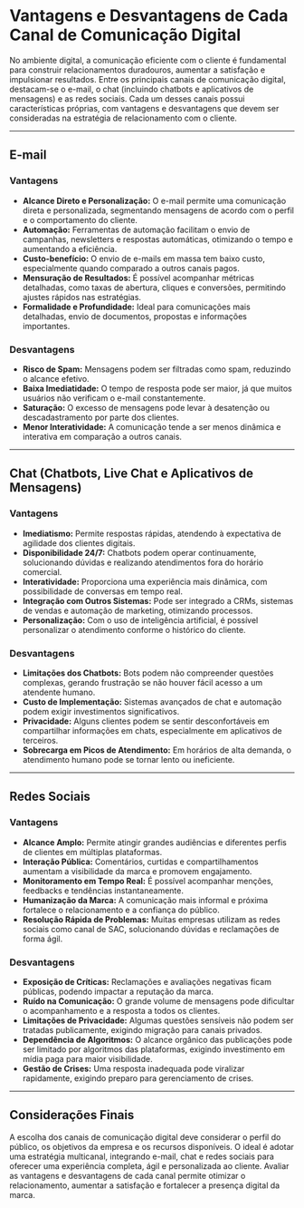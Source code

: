 # Vantagens e Desvantagens de Cada Canal de Comunicação Digital

No ambiente digital, a comunicação eficiente com o cliente é fundamental para construir relacionamentos duradouros, aumentar a satisfação e impulsionar resultados. Entre os principais canais de comunicação digital, destacam-se o e-mail, o chat (incluindo chatbots e aplicativos de mensagens) e as redes sociais. Cada um desses canais possui características próprias, com vantagens e desvantagens que devem ser consideradas na estratégia de relacionamento com o cliente.

---

## E-mail

### Vantagens

- **Alcance Direto e Personalização:** O e-mail permite uma comunicação direta e personalizada, segmentando mensagens de acordo com o perfil e o comportamento do cliente.
- **Automação:** Ferramentas de automação facilitam o envio de campanhas, newsletters e respostas automáticas, otimizando o tempo e aumentando a eficiência.
- **Custo-benefício:** O envio de e-mails em massa tem baixo custo, especialmente quando comparado a outros canais pagos.
- **Mensuração de Resultados:** É possível acompanhar métricas detalhadas, como taxas de abertura, cliques e conversões, permitindo ajustes rápidos nas estratégias.
- **Formalidade e Profundidade:** Ideal para comunicações mais detalhadas, envio de documentos, propostas e informações importantes.

### Desvantagens

- **Risco de Spam:** Mensagens podem ser filtradas como spam, reduzindo o alcance efetivo.
- **Baixa Imediatidade:** O tempo de resposta pode ser maior, já que muitos usuários não verificam o e-mail constantemente.
- **Saturação:** O excesso de mensagens pode levar à desatenção ou descadastramento por parte dos clientes.
- **Menor Interatividade:** A comunicação tende a ser menos dinâmica e interativa em comparação a outros canais.

---

## Chat (Chatbots, Live Chat e Aplicativos de Mensagens)

### Vantagens

- **Imediatismo:** Permite respostas rápidas, atendendo à expectativa de agilidade dos clientes digitais.
- **Disponibilidade 24/7:** Chatbots podem operar continuamente, solucionando dúvidas e realizando atendimentos fora do horário comercial.
- **Interatividade:** Proporciona uma experiência mais dinâmica, com possibilidade de conversas em tempo real.
- **Integração com Outros Sistemas:** Pode ser integrado a CRMs, sistemas de vendas e automação de marketing, otimizando processos.
- **Personalização:** Com o uso de inteligência artificial, é possível personalizar o atendimento conforme o histórico do cliente.

### Desvantagens

- **Limitações dos Chatbots:** Bots podem não compreender questões complexas, gerando frustração se não houver fácil acesso a um atendente humano.
- **Custo de Implementação:** Sistemas avançados de chat e automação podem exigir investimentos significativos.
- **Privacidade:** Alguns clientes podem se sentir desconfortáveis em compartilhar informações em chats, especialmente em aplicativos de terceiros.
- **Sobrecarga em Picos de Atendimento:** Em horários de alta demanda, o atendimento humano pode se tornar lento ou ineficiente.

---

## Redes Sociais

### Vantagens

- **Alcance Amplo:** Permite atingir grandes audiências e diferentes perfis de clientes em múltiplas plataformas.
- **Interação Pública:** Comentários, curtidas e compartilhamentos aumentam a visibilidade da marca e promovem engajamento.
- **Monitoramento em Tempo Real:** É possível acompanhar menções, feedbacks e tendências instantaneamente.
- **Humanização da Marca:** A comunicação mais informal e próxima fortalece o relacionamento e a confiança do público.
- **Resolução Rápida de Problemas:** Muitas empresas utilizam as redes sociais como canal de SAC, solucionando dúvidas e reclamações de forma ágil.

### Desvantagens

- **Exposição de Críticas:** Reclamações e avaliações negativas ficam públicas, podendo impactar a reputação da marca.
- **Ruído na Comunicação:** O grande volume de mensagens pode dificultar o acompanhamento e a resposta a todos os clientes.
- **Limitações de Privacidade:** Algumas questões sensíveis não podem ser tratadas publicamente, exigindo migração para canais privados.
- **Dependência de Algoritmos:** O alcance orgânico das publicações pode ser limitado por algoritmos das plataformas, exigindo investimento em mídia paga para maior visibilidade.
- **Gestão de Crises:** Uma resposta inadequada pode viralizar rapidamente, exigindo preparo para gerenciamento de crises.

---

## Considerações Finais

A escolha dos canais de comunicação digital deve considerar o perfil do público, os objetivos da empresa e os recursos disponíveis. O ideal é adotar uma estratégia multicanal, integrando e-mail, chat e redes sociais para oferecer uma experiência completa, ágil e personalizada ao cliente. Avaliar as vantagens e desvantagens de cada canal permite otimizar o relacionamento, aumentar a satisfação e fortalecer a presença digital da marca.